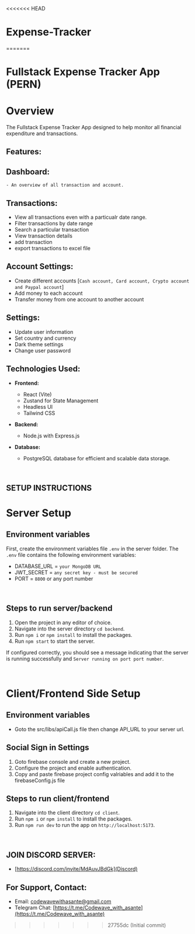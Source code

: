 <<<<<<< HEAD
# Expense-Tracker
=======
# Fullstack Expense Tracker App (PERN)

# Overview

The Fullstack Expense Tracker App designed to help monitor all financial expenditure and transactions.

###

## **Features:**

## **Dashboard:**

    - An overview of all transaction and account.

## **Transactions:**

- View all transactions even with a particualr date range.
- Filter transactions by date range
- Search a particular transaction
- View transaction details
- add transaction
- export transactions to excel file

## **Account Settings:**

- Create different accounts [`Cash account, Card account, Crypto account and Paypal account`]
- Add money to each account
- Transfer money from one account to another account

## **Settings:**

- Update user information
- Set country and currency
- Dark theme settings
- Change user password

## **Technologies Used:**

- **Frontend:**

  - React (Vite)
  - Zustand for State Management
  - Headless UI
  - Tailwind CSS

- **Backend:**
  - Node.js with Express.js
- **Database:**
  - PostgreSQL database for efficient and scalable data storage.

&nbsp;

## SETUP INSTRUCTIONS

# Server Setup

## Environment variables

First, create the environment variables file `.env` in the server folder. The `.env` file contains the following environment variables:

- DATABASE_URL = `your MongoDB URL`
- JWT_SECRET = `any secret key - must be secured`
- PORT = `8800` or any port number

&nbsp;

## Steps to run server/backend

1. Open the project in any editor of choice.
2. Navigate into the server directory `cd backend`.
3. Run `npm i` or `npm install` to install the packages.
4. Run `npm start` to start the server.

If configured correctly, you should see a message indicating that the server is running successfully and `Server running on port port number`.

&nbsp;

# Client/Frontend Side Setup

## Environment variables

- Goto the src/libs/apiCall.js file then change API_URL to your server url.

## Social Sign in Settings

1. Goto firebase console and create a new project.
2. Configure the project and enable authentication.
3. Copy and paste firebase project config valriables and add it to the firebaseConfig.js file

## Steps to run client/frontend

1. Navigate into the client directory `cd client`.
2. Run `npm i` or `npm install` to install the packages.
3. Run `npm run dev` to run the app on `http://localhost:5173`.

&nbsp;

## JOIN DISCORD SERVER:

- [https://discord.com/invite/MdAuvJBdGk](Discord)

## For Support, Contact:

- Email: codewavewithasante@gmail.com
- Telegram Chat: [https://t.me/Codewave_with_asante](https://t.me/Codewave_with_asante)
>>>>>>> 27755dc (Initial commit)
